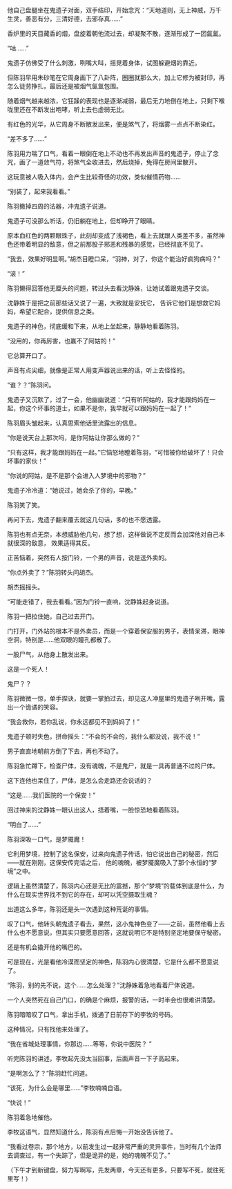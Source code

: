他自己盘腿坐在鬼遗子对面，双手结印，开始念咒：“天地道则，无上神威，万千生灵，善恶有分，三清好德，去邪存真……”

香炉里的天目藏香的烟，盘旋着朝他流过去，却凝聚不散，逐渐形成了一团氤氲。

“咕……”

鬼遗子仿佛受了什么刺激，咧嘴大叫，摇晃着身体，试图躲避烟的靠近。

但陈羽早用朱砂笔在它周身画下了八卦阵，圈圈就那么大，加上它修为被封印，再怎么徒劳挣扎，最后还是被烟气氤氲包围。

随着烟气越来越浓，它狂躁的表现也是逐渐减弱，最后无力地倒在地上，只剩下喉咙里还在不断发出咆哮，听上去也虚弱无比。

有红色的光华，从它周身不断散发出来，便是煞气了，将烟雾一点点不断染红。

“差不多了……”

陈羽用力喘了口气，看着一眼倒在地上不动也不再发出声音的鬼遗子，停止了念咒，画了一道敛气符，将煞气全收进去，然后烧掉，免得在房间里散开。

这玩意被人吸入体内，会产生比较奇怪的功效，类似催情药物……

“别装了，起来我看看。”

陈羽撤掉四周的法器，冲鬼遗子说道。

鬼遗子可没那么听话，仍旧躺在地上，但却睁开了眼睛。

原本血红色的两颗眼珠子，此刻却变成了浅褐色，看上去就跟人类差不多，虽然神色还带着明显的敌意，但之前那股子邪恶和残暴的感觉，已经彻底不见了。

“我去，效果好明显啊。”胡杰目瞪口呆，“羽神，对了，你这个能治好疯狗病吗？”

“滚！”

陈羽懒得回答他无厘头的问题，转过头去看沈静姝，让她试着跟鬼遗子交谈。

沈静姝于是把之前那些话又说了一遍，大致就是安抚它， 告诉它他们是想救它妈妈，希望它配合，提供信息之类。

鬼遗子的神色，彻底缓和下来，从地上坐起来，静静地看着陈羽。

“没用的，你再厉害，也赢不了阿姑的！”

它总算开口了。

声音有点尖细，就像是正常人用变声器说出来的话，听上去怪怪的。

“谁？？”陈羽问。

鬼遗子又沉默了，过了一会，他幽幽说道：“只有听阿姑的，我才能跟妈妈在一起，你这个坏事的道士，如果不是你，我早就可以跟妈妈在一起了！”

陈羽眉头皱起来，认真思索他话里流露出的信息。

“你是说天台上那次吗，是你阿姑让你那么做的？”

“只有这样，我才能跟妈妈在一起。”它恼怒地瞪着陈羽，“可惜被你给破坏了！只会坏事的家伙！”

“你说的阿姑，是不是那个会进入人梦境中的邪物？”

鬼遗子冷冷道：“她说过，她会杀了你的，早晚。”

陈羽笑了笑。

再问下去，鬼遗子翻来覆去就这几句话，多的也不愿透露。

陈羽也有点无奈，本想威胁他几句，想了想，这样做说不定反而会加深他对自己本就很深的敌意， 效果适得其反。

正苦恼着，突然有人按门铃，一个男的声音，说是送外卖的。

“你点外卖了？”陈羽转头问胡杰。

胡杰摇摇头。

“可能走错了，我去看看。”因为门铃一直响，沈静姝起身说道。

陈羽一把拉住她，自己过去开门。

门打开，门外站的根本不是外卖员，而是一个穿着保安服的男子，表情呆滞，眼神空洞，特别是……他双眼的瞳孔都散了。

一股尸气，从他身上散发出来。

这是一个死人！

鬼尸？？

陈羽微微一惊，单手捏诀，就要一掌拍过去，却见这人冲屋里的鬼遗子咧开嘴，露出一个诡谲的笑容。

“我会救你，若你乱说，你永远都见不到妈妈了！”

鬼遗子顿时失色，拼命摇头：“不会的不会的，我什么都没说，我不说！”

男子直直地朝前方倒了下去，再也不动了。

陈羽急忙蹲下，检查尸体，没有魂魄，不是鬼尸，就是一具再普通不过的尸体。

这下连他也呆住了，尸体，是怎么会走路还会说话的？

“这是……我们医院的一个保安！”

回过神来的沈静姝一眼认出这人，捂着嘴，一脸惊恐地看着陈羽。

“明白了……”

陈羽深吸一口气，是梦魇魔！

它利用梦境，控制了这名保安，过来向鬼遗子传话，怕它说出自己的秘密，然后——就在刚刚，这保安传完话之后， 他的魂魄，被梦魇魔吸入了那个永恒的“梦境”之中。

逻辑上虽然清楚了，陈羽内心还是无比的震撼，那个“梦境”的载体到底是什么，为什么在现实世界找不到它的存在，却可以凭空摄取生魂？

出道这么多年，陈羽还是头一次遇到这种荒诞的事情。

叹了口气，他转头朝鬼遗子看去，果然，这小鬼神色变了——之前，虽然他看上去什么也不愿意说，但其实只要愿意回答，这就说明它不是特别坚定地要保守秘密。

还是有机会撬开他的嘴巴的。

可是现在，光是看他冷漠而坚定的神色，陈羽内心很清楚，它是什么都不愿意说了。

“陈羽，别的先不说，这个……怎么处理？”沈静姝着急地看着尸体说道。

一个人突然死在自己门口，的确是个麻烦，报警的话，一时半会也很难讲清楚。

陈羽暗暗叹了口气，拿出手机，拨通了日前存下的李牧的号码。

这种情况，只有找他来处理了。

“我在省城处理事情，你那边……等等，你说中医院？ ”

听完陈羽的讲述，李牧起先没太当回事，后面声音一下子高起来。

“是啊怎么了？”陈羽赶忙问道。

“该死，为什么会是哪里……”李牧喃喃自语。

“快说！”

陈羽着急地催他。

李牧这语气，显然知道什么，陈羽有点后悔一开始没告诉他了。

“我看过卷宗，那个地方，以前发生过一起非常严重的灵异事件，当时有几个法师去调查过，有一个失踪了，但是诡异的是，她的魂魄不见了。”

（下午才到新键盘，努力写啊写，先发两章，今天还有更多，只要写不死，就往死里写！）
